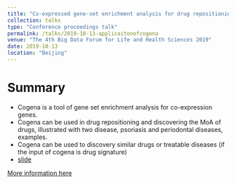 ```yaml
---
title: "Co-expressed gene-set enrichment analysis for drug repositioning with examples of psoriasis and periodontal diseases"
collection: talks
type: "Conference proceedings talk"
permalink: /talks/2019-10-13-applicaitonofcogena
venue: "The 4th Big Data Forum for Life and Health Sciences 2019"
date: 2019-10-13
location: "Beijing"
---
```


Summary
======

* Cogena is a tool of gene set enrichment analysis for co-expression genes.
* Cogena can be used in drug repositioning and discovering the MoA of drugs, illustrated with two disease, psoriasis and periodontal diseases, examples.
* Cogena can be used to discovery similar drugs or treatable diseases (if the input of cogena is drug signature)
* [slide](https://github.com/zhilongjia/slides/blob/master/ZhilongJia-BDF20191013-v7.pdf)

[More information here](https://ngdc.cncb.ac.cn/conference/bdf2019)

